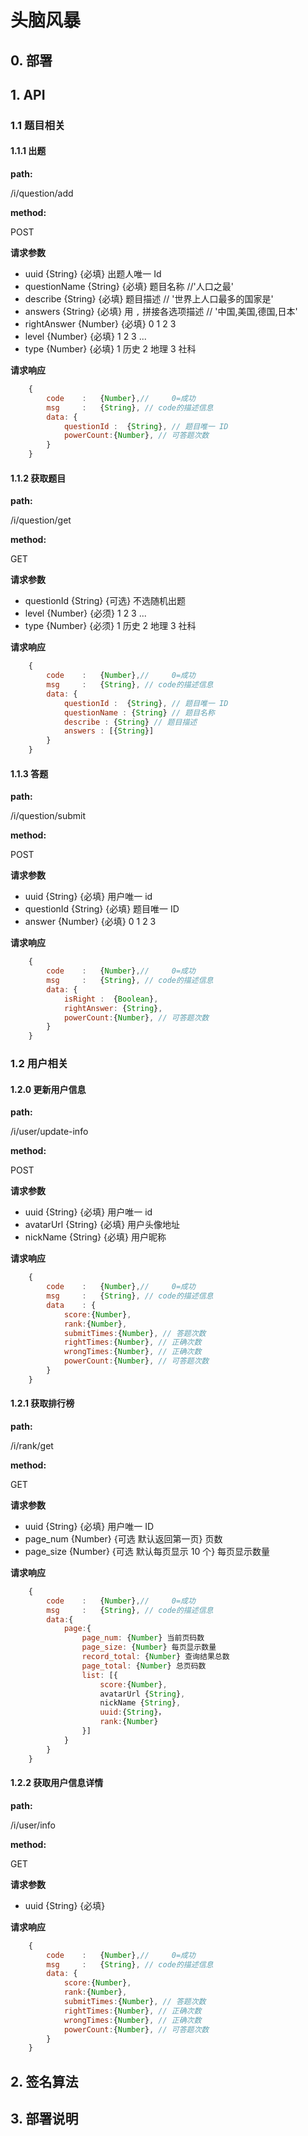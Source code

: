# 头脑风暴

## 0. 部署

## 1\. API

### 1.1 题目相关

#### 1.1.1 出题

**path:**

/i/question/add

**method:**

POST

**请求参数**

- uuid  {String} {必填} 出题人唯一 Id
- questionName {String} {必填} 题目名称 //'人口之最'
- describe {String} {必填} 题目描述 // '世界上人口最多的国家是'
- answers {String} {必填} 用 `,` 拼接各选项描述 // '中国,美国,德国,日本'
- rightAnswer {Number} {必填} 0 1 2 3
- level {Number} {必填} 1 2 3 ...
- type {Number} {必填} 1 历史 2 地理 3 社科 

**请求响应**

```javascript
    {
        code    :   {Number},//     0=成功
        msg     :   {String}, // code的描述信息
        data: {
            questionId :  {String}, // 题目唯一 ID
            powerCount:{Number}, // 可答题次数
        }
    }
```

#### 1.1.2 获取题目

**path:**

/i/question/get

**method:**

GET

**请求参数**

- questionId {String} {可选} 不选随机出题
- level {Number} {必须} 1 2 3 ...
- type {Number} {必须} 1 历史 2 地理 3 社科 

**请求响应**

```javascript
    {
        code    :   {Number},//     0=成功
        msg     :   {String}, // code的描述信息
        data: {
            questionId :  {String}, // 题目唯一 ID
            questionName : {String} // 题目名称
            describe : {String} // 题目描述
            answers : [{String}]
        }
    }
```

#### 1.1.3 答题

**path:**

/i/question/submit

**method:**

POST

**请求参数**

- uuid {String} {必填} 用户唯一 id
- questionId {String} {必填} 题目唯一 ID
- answer {Number} {必填} 0 1 2 3

**请求响应**

```javascript
    {
        code    :   {Number},//     0=成功
        msg     :   {String}, // code的描述信息
        data: {
            isRight :  {Boolean},
            rightAnswer: {String},
            powerCount:{Number}, // 可答题次数
        }
    }
```

### 1.2 用户相关

#### 1.2.0 更新用户信息

**path:**

/i/user/update-info

**method:**

POST

**请求参数**

- uuid {String} {必填} 用户唯一 id
- avatarUrl {String} {必填} 用户头像地址
- nickName {String}  {必填} 用户昵称

**请求响应**

```javascript
    {
        code    :   {Number},//     0=成功
        msg     :   {String}, // code的描述信息
        data    : {
            score:{Number},
            rank:{Number},
            submitTimes:{Number}, // 答题次数
            rightTimes:{Number}, // 正确次数
            wrongTimes:{Number}, // 正确次数
            powerCount:{Number}, // 可答题次数
        }
    }
```

#### 1.2.1 获取排行榜

**path:**

/i/rank/get

**method:**

GET

**请求参数**

- uuid {String} {必填} 用户唯一 ID
- page_num {Number} {可选 默认返回第一页} 页数
- page_size {Number} {可选 默认每页显示 10 个} 每页显示数量

**请求响应**

```javascript
    {
        code    :   {Number},//     0=成功
        msg     :   {String}, // code的描述信息
        data:{   
            page:{
                page_num: {Number} 当前页码数
                page_size: {Number} 每页显示数量
                record_total: {Number} 查询结果总数
                page_total: {Number} 总页码数
                list: [{
                    score:{Number},
                    avatarUrl {String},
                    nickName {String},
                    uuid:{String}，
                    rank:{Number}
                }]
            }
        }
    }
```

#### 1.2.2 获取用户信息详情

**path:**

/i/user/info

**method:**

GET

**请求参数**

- uuid {String} {必填}

**请求响应**

```javascript
    {
        code    :   {Number},//     0=成功
        msg     :   {String}, // code的描述信息
        data: {
            score:{Number},
            rank:{Number},
            submitTimes:{Number}, // 答题次数
            rightTimes:{Number}, // 正确次数
            wrongTimes:{Number}, // 正确次数
            powerCount:{Number}, // 可答题次数
        }
    }
```

## 2\. 签名算法

## 3\. 部署说明
